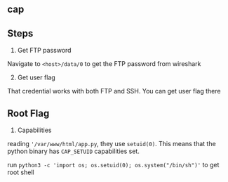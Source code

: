 cap
---

## Steps

1. Get FTP password

Navigate to `<host>/data/0` to get the FTP password from wireshark

2. Get user flag

That credential works with both FTP and SSH. You can get user flag there

## Root Flag

1. Capabilities

reading `'/var/www/html/app.py`, they use `setuid(0)`. This means that the python binary has `CAP_SETUID` capabilities set.

run `python3 -c 'import os; os.setuid(0); os.system("/bin/sh")'` to get root shell
